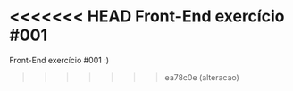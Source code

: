 <<<<<<< HEAD
Front-End exercício #001
=======
Front-End exercício #001
:)
>>>>>>> ea78c0e (alteracao)
